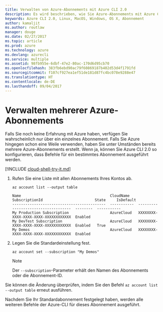 ```yaml
---
title: Verwalten von Azure-Abonnements mit Azure CLI 2.0
description: Es wird beschrieben, wie Sie Azure-Abonnements mit Azure CLI 2.0 unter Linux, MacOS oder Windows verwalten.
keywords: Azure CLI 2.0, Linux, MacOS, Windows, OS X, Abonnement
author: kamaljit
ms.author: routlaw
manager: douge
ms.date: 02/27/2017
ms.topic: article
ms.prod: azure
ms.technology: azure
ms.devlang: azurecli
ms.service: multiple
ms.assetid: 98fb955e-6dbf-47e2-80ac-170d6d95cb70
ms.openlocfilehash: 383fb6ebd90ac79f60869187b402d53d4f1791fd
ms.sourcegitcommit: f107cf927ea1ef51de181d87fc4bc078e9288e47
ms.translationtype: HT
ms.contentlocale: de-DE
ms.lasthandoff: 09/04/2017
---
```

# <a name="manage-multiple-azure-subscriptions"></a>Verwalten mehrerer Azure-Abonnements

Falls Sie noch keine Erfahrung mit Azure haben, verfügen Sie wahrscheinlich nur über ein einzelnes Abonnement.
Falls Sie Azure hingegen schon eine Weile verwenden, haben Sie unter Umständen bereits mehrere Azure-Abonnements erstellt.
Wenn ja, können Sie Azure CLI 2.0 so konfigurieren, dass Befehle für ein bestimmtes Abonnement ausgeführt werden.

[!INCLUDE [cloud-shell-try-it.md](includes/cloud-shell-try-it.md)]

1. Rufen Sie eine Liste mit allen Abonnements Ihres Kontos ab.

   ```azurecli-interactive
   az account list --output table
   ```

   ```Output
   Name                                         CloudName    SubscriptionId                        State     IsDefault
   -------------------------------------------  -----------  ------------------------------------  --------  -----------
   My Production Subscription                   AzureCloud   XXXXXXXX-XXXX-XXXX-XXXX-XXXXXXXXXXXX  Enabled
   My DevTest Subscription                      AzureCloud   XXXXXXXX-XXXX-XXXX-XXXX-XXXXXXXXXXXX  Enabled   True
   My Demos                                     AzureCloud   XXXXXXXX-XXXX-XXXX-XXXX-XXXXXXXXXXXX  Enabled
   ```

1. Legen Sie die Standardeinstellung fest.
 
   ```azurecli-interactive
   az account set --subscription "My Demos"
   ```

   > [!NOTE]
   > Der `--subscription`-Parameter erhält den Namen des Abonnements oder die Abonnement-ID.

Sie können die Änderung überprüfen, indem Sie den Befehl `az account list --output table` erneut ausführen.

Nachdem Sie Ihr Standardabonnement festgelegt haben, werden alle weiteren Befehle der Azure-CLI für dieses Abonnement ausgeführt.